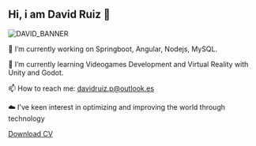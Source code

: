 ## Hi, i am David Ruiz 👋

![DAVID_BANNER](https://github.com/user-attachments/assets/d161be89-7132-402d-beb7-8728b1e6a7ef)


🔭 I’m currently working on Springboot, Angular, Nodejs, MySQL.

🌱 I’m currently learning Videogames Development and Virtual Reality with Unity and Godot.

📫 How to reach me: davidruiz.p@outlook.es

☁️ I've keen interest in optimizing and improving the world through technology

[Download CV](https://github.com/user-attachments/files/18098890/CV_DAVID_RUIZ_PENA.pdf)
